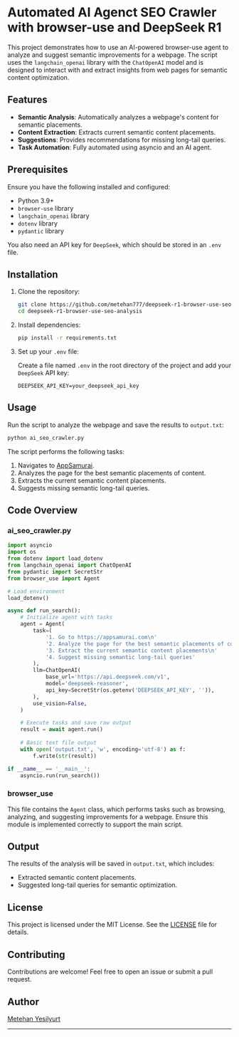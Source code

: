 # Automated AI Agenct SEO Crawler with browser-use and DeepSeek R1

This project demonstrates how to use an AI-powered browser-use agent to analyze and suggest semantic improvements for a webpage. The script uses the `langchain_openai` library with the `ChatOpenAI` model and is designed to interact with and extract insights from web pages for semantic content optimization.

## Features

- **Semantic Analysis**: Automatically analyzes a webpage's content for semantic placements.
- **Content Extraction**: Extracts current semantic content placements.
- **Suggestions**: Provides recommendations for missing long-tail queries.
- **Task Automation**: Fully automated using asyncio and an AI agent.

## Prerequisites

Ensure you have the following installed and configured:

- Python 3.9+
- `browser-use` library
- `langchain_openai` library
- `dotenv` library
- `pydantic` library

You also need an API key for `DeepSeek`, which should be stored in an `.env` file.

## Installation

1. Clone the repository:

   ```bash
   git clone https://github.com/metehan777/deepseek-r1-browser-use-seo-analysis.git
   cd deepseek-r1-browser-use-seo-analysis
   ```

2. Install dependencies:

   ```bash
   pip install -r requirements.txt
   ```

3. Set up your `.env` file:

   Create a file named `.env` in the root directory of the project and add your `DeepSeek` API key:

   ```env
   DEEPSEEK_API_KEY=your_deepseek_api_key
   ```

## Usage

Run the script to analyze the webpage and save the results to `output.txt`:

```bash
python ai_seo_crawler.py
```

The script performs the following tasks:

1. Navigates to [AppSamurai](https://appsamurai.com).
2. Analyzes the page for the best semantic placements of content.
3. Extracts the current semantic content placements.
4. Suggests missing semantic long-tail queries.

## Code Overview

### ai_seo_crawler.py

```python
import asyncio
import os
from dotenv import load_dotenv
from langchain_openai import ChatOpenAI
from pydantic import SecretStr
from browser_use import Agent

# Load environment
load_dotenv()

async def run_search():
    # Initialize agent with tasks
    agent = Agent(
        task=(
            '1. Go to https://appsamurai.com\n'
            '2. Analyze the page for the best semantic placements of contents\n'
            '3. Extract the current semantic content placements\n'
            '4. Suggest missing semantic long-tail queries'
        ),
        llm=ChatOpenAI(
            base_url='https://api.deepseek.com/v1',
            model='deepseek-reasoner',
            api_key=SecretStr(os.getenv('DEEPSEEK_API_KEY', '')),
        ),
        use_vision=False,
    )

    # Execute tasks and save raw output
    result = await agent.run()
    
    # Basic text file output
    with open('output.txt', 'w', encoding='utf-8') as f:
        f.write(str(result))

if __name__ == '__main__':
    asyncio.run(run_search())
```

### browser_use

This file contains the `Agent` class, which performs tasks such as browsing, analyzing, and suggesting improvements for a webpage. Ensure this module is implemented correctly to support the main script.

## Output

The results of the analysis will be saved in `output.txt`, which includes:

- Extracted semantic content placements.
- Suggested long-tail queries for semantic optimization.

## License

This project is licensed under the MIT License. See the [LICENSE](LICENSE) file for details.

## Contributing

Contributions are welcome! Feel free to open an issue or submit a pull request.

## Author

[Metehan Yesilyurt](https://github.com/metehan777)

---
